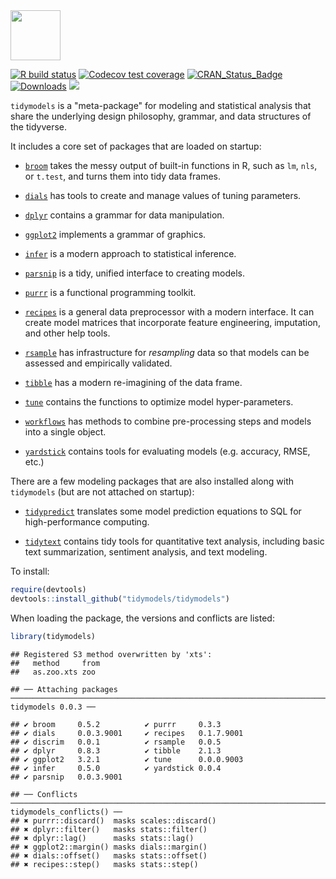 <img src="tidymodels_hex.png" align="center" height = "80px" align = "middle"/>

[![R build status](https://github.com/tidymodels/tidymodels/workflows/R-CMD-check/badge.svg)](https://github.com/tidymodels/tidymodels/actions)
[![Codecov test coverage](https://codecov.io/gh/tidymodels/tidymodels/branch/master/graph/badge.svg)](https://codecov.io/gh/tidymodels/tidymodels?branch=master)
[![CRAN_Status_Badge](http://www.r-pkg.org/badges/version/tidymodels)](http://cran.r-project.org/web/packages/tidymodels)
[![Downloads](http://cranlogs.r-pkg.org/badges/tidymodels)](http://cran.rstudio.com/package=tidymodels)
![](https://img.shields.io/badge/lifecycle-experimental-orange.svg)


`tidymodels` is a "meta-package" for modeling and statistical analysis that share the underlying design philosophy, grammar, and data structures of the tidyverse.

It includes a core set of packages that are loaded on startup:

* [`broom`](https://broom.tidymodels.org/) takes the messy output of built-in functions in R, such as `lm`, `nls`, or `t.test`, and turns them into tidy data frames.

* [`dials`](https://dials.tidymodels.org) has tools to create and manage values of tuning parameters.

* [`dplyr`](http://dplyr.tidyverse.org) contains a grammar for data manipulation. 

* [`ggplot2`](http://ggplot2.tidyverse.org) implements a grammar of graphics. 

* [`infer`](http://infer.netlify.com/) is a modern approach to statistical inference.

* [`parsnip`](https://parsnip.tidymodels.org) is a tidy, unified interface to creating models. 

* [`purrr`](http://purrr.tidyverse.org) is a functional programming toolkit.

* [`recipes`](https://recipes.tidymodels.org) is a general data preprocessor with a modern interface. It can create model matrices that incorporate feature engineering, imputation, and other help tools.

* [`rsample`](https://rsample.tidymodels.org) has infrastructure for _resampling_ data so that models can be assessed and empirically validated. 

* [`tibble`](http://tibble.tidyverse.org) has a modern re-imagining of the data frame.
 
* [`tune`](https://tune.tidymodels.org) contains the functions to optimize model hyper-parameters.
 
* [`workflows`](https://workflows.tidymodels.org) has methods to combine pre-processing steps and models into a single object. 

* [`yardstick`](https://yardstick.tidymodels.org) contains tools for evaluating models (e.g. accuracy, RMSE, etc.)

There are a few modeling packages that are also installed along with `tidymodels` (but are not attached on startup): 

* [`tidypredict`](https://tidypredict.tidymodels.org) translates some model prediction equations to SQL for high-performance computing.

* [`tidytext`](https://github.com/juliasilge/tidytext) contains tidy tools for quantitative text analysis, including basic text summarization, sentiment analysis, and text modeling.


To install:

```r
require(devtools)
devtools::install_github("tidymodels/tidymodels")
```

When loading the package, the versions and conflicts are listed:



```r
library(tidymodels)
```

```
## Registered S3 method overwritten by 'xts':
##   method     from
##   as.zoo.xts zoo
```

```
## ── Attaching packages ─────────────────────────────────────────────────────────────────────────────────────────────── tidymodels 0.0.3 ──
```

```
## ✔ broom     0.5.2          ✔ purrr     0.3.3     
## ✔ dials     0.0.3.9001     ✔ recipes   0.1.7.9001
## ✔ discrim   0.0.1          ✔ rsample   0.0.5     
## ✔ dplyr     0.8.3          ✔ tibble    2.1.3     
## ✔ ggplot2   3.2.1          ✔ tune      0.0.0.9003
## ✔ infer     0.5.0          ✔ yardstick 0.0.4     
## ✔ parsnip   0.0.3.9001
```

```
## ── Conflicts ────────────────────────────────────────────────────────────────────────────────────────────────── tidymodels_conflicts() ──
## ✖ purrr::discard()  masks scales::discard()
## ✖ dplyr::filter()   masks stats::filter()
## ✖ dplyr::lag()      masks stats::lag()
## ✖ ggplot2::margin() masks dials::margin()
## ✖ dials::offset()   masks stats::offset()
## ✖ recipes::step()   masks stats::step()
```
  
